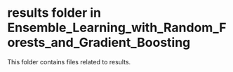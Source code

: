 # results folder in Ensemble_Learning_with_Random_Forests_and_Gradient_Boosting 
This folder contains files related to results. 
